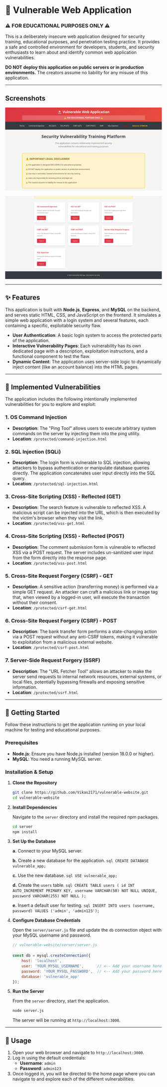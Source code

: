 # 🚨 Vulnerable Web Application

### ⚠️ FOR EDUCATIONAL PURPOSES ONLY ⚠️

This is a deliberately insecure web application designed for security training, educational purposes, and penetration testing practice. It provides a safe and controlled environment for developers, students, and security enthusiasts to learn about and identify common web application vulnerabilities.

**DO NOT deploy this application on public servers or in production environments.** The creators assume no liability for any misuse of this application.

-----
<!-- //screenshots -->
## Screenshots
![Home](https://github.com/Vikas2171/vulnerable-website/blob/main/images/Home.png)

![Home2](https://github.com/Vikas2171/vulnerable-website/blob/main/images/Home2.png)

-----

## ✨ Features

This application is built with **Node.js**, **Express**, and **MySQL** on the backend, and serves static HTML, CSS, and JavaScript on the frontend. It simulates a simple web application with a login system and several features, each containing a specific, exploitable security flaw.

  * **User Authentication**: A basic login system to access the protected parts of the application.
  * **Interactive Vulnerability Pages**: Each vulnerability has its own dedicated page with a description, exploitation instructions, and a functional component to test the flaw.
  * **Dynamic Content**: The application uses server-side logic to dynamically inject content (like an account balance) into the HTML pages.

-----

## 🔐 Implemented Vulnerabilities

The application includes the following intentionally implemented vulnerabilities for you to explore and exploit:

### 1\. **OS Command Injection**

  * **Description**: The "Ping Tool" allows users to execute arbitrary system commands on the server by injecting them into the ping utility.
  * **Location**: `/protected/command-injection.html`

### 2\. **SQL Injection (SQLi)**

  * **Description**: The login form is vulnerable to SQL injection, allowing attackers to bypass authentication or manipulate database queries directly. The application concatenates user input directly into the SQL query.
  * **Location**: `/protected/sql-injection.html`

### 3\. **Cross-Site Scripting (XSS) - Reflected (GET)**

  * **Description**: The search feature is vulnerable to reflected XSS. A malicious script can be injected into the URL, which is then executed by the victim's browser when they visit the link.
  * **Location**: `/protected/xss-get.html`

### 4\. **Cross-Site Scripting (XSS) - Reflected (POST)**

  * **Description**: The comment submission form is vulnerable to reflected XSS via a POST request. The server includes un-sanitized user input from the form directly into the response page.
  * **Location**: `/protected/xss-post.html`

### 5\. **Cross-Site Request Forgery (CSRF) - GET**

  * **Description**: A sensitive action (transferring money) is performed via a simple GET request. An attacker can craft a malicious link or image tag that, when viewed by a logged-in user, will execute the transaction without their consent.
  * **Location**: `/protected/csrf-get.html`

### 6\. **Cross-Site Request Forgery (CSRF) - POST**

  * **Description**: The bank transfer form performs a state-changing action via a POST request without any anti-CSRF tokens, making it vulnerable to exploitation from a malicious external website.
  * **Location**: `/protected/csrf-post.html`

### 7\. **Server-Side Request Forgery (SSRF)**

  * **Description**: The "URL Fetcher Tool" allows an attacker to make the server send requests to internal network resources, external systems, or local files, potentially bypassing firewalls and exposing sensitive information.
  * **Location**: `/protected/ssrf.html`

-----

## 🚀 Getting Started

Follow these instructions to get the application running on your local machine for testing and educational purposes.

### Prerequisites

  * **Node.js**: Ensure you have Node.js installed (version 18.0.0 or higher).
  * **MySQL**: You need a running MySQL server.

### Installation & Setup

1. **Clone the Repository**

    ```bash
    git clone https://github.com/Vikas2171/vulnerable-website.git
    cd vulnerable-website
    ```

2.  **Install Dependencies**

    Navigate to the `server` directory and install the required npm packages.

    ```bash
    cd server
    npm install
    ```

3.  **Set Up the Database**

    **a.**  Connect to your MySQL server.

    **b.**  Create a new database for the application.
    ` sql CREATE DATABASE vulnerable_app;  `
    
    **c.**  Use the new database.
    ` sql USE vulnerable_app;  `

    **d.**  Create the `users` table.
    ` sql CREATE TABLE users ( id INT AUTO_INCREMENT PRIMARY KEY, username VARCHAR(50) NOT NULL UNIQUE, password VARCHAR(255) NOT NULL );  `

    **e.**  Insert a default user for testing.
    ` sql INSERT INTO users (username, password) VALUES ('admin', 'admin123');  `

4.  **Configure Database Credentials**

    Open the `server/server.js` file and update the `db` connection object with your MySQL username and password.

    ```javascript
    // vulnerable-website/server/server.js

    const db = mysql.createConnection({
        host: 'localhost',
        user: 'YOUR_MYSQL_USERNAME',      // <-- Add your username here
        password: 'YOUR_MYSQL_PASSWORD',  // <-- Add your password here
        database: 'vulnerable_app'
    });
    ```

5.  **Run the Server**

    From the `server` directory, start the application.

    ```bash
    node server.js
    ```

    The server will be running at `http://localhost:3000`.

-----

## 📝 Usage

1.  Open your web browser and navigate to `http://localhost:3000`.
2.  Log in using the default credentials:
      * **Username**: `admin`
      * **Password**: `admin123`
3.  Once logged in, you will be directed to the home page where you can navigate to and explore each of the different vulnerabilities.
